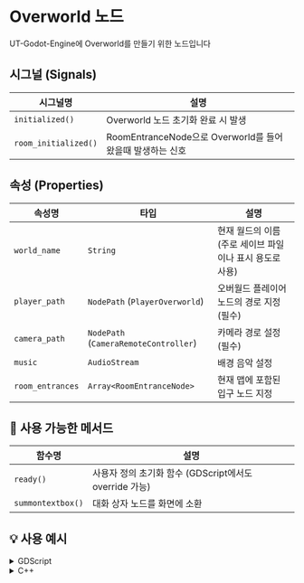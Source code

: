 # Overworld 노드

UT-Godot-Engine에 Overworld를 만들기 위한 노드입니다


## 시그널 (Signals)

| 시그널명                 | 설명                       |
| -------------------- | ------------------------ |
| `initialized()`      | Overworld 노드 초기화 완료 시 발생 |
| `room_initialized()` | RoomEntranceNode으로 Overworld를 들어왔을때 발생하는 신호  |


## 속성 (Properties)

| 속성명              | 타입                                    | 설명                     |
| ---------------- | ------------------------------------- | ---------------------- |
| `world_name`     | `String`                              | 현재 월드의 이름 (주로 세이브 파일이나 표시 용도로 사용) |
| `player_path`    | `NodePath` (`PlayerOverworld`)        | 오버월드 플레이어 노드의 경로 지정 (필수)    |
| `camera_path`    | `NodePath` (`CameraRemoteController`) | 카메라 경로 설정 (필수)              |
| `music`          | `AudioStream`                         | 배경 음악 설정               |
| `room_entrances` | `Array<RoomEntranceNode>`             | 현재 맵에 포함된 입구 노드 지정     |

## 🔧 사용 가능한 메서드

| 함수명                     | 설명                                     |
| ----------------------- | -------------------------------------- |
| `ready()`               | 사용자 정의 초기화 함수 (GDScript에서도 override 가능) |
| `summontextbox()`       | 대화 상자 노드를 화면에 소환                       |

## 💡 사용 예시
<details>
<summary>GDScript</summary>

```gdscript
extends Overworld
@onready var sansTres = preload("res://Game/encounters/tres/sans.tres");

func ready():
	print("ready 실행");

func _on_batle():
	var textbox = summontextbox();
	textbox.generic(Dialogues.new().from([
		"* 전투를 하시겠습니까?", "* 나중에 다시 전투 할수 있습니다"
	]), ["예", "아니요"]);
	textbox.connect("selected_option", func(i:int):
		if i == 0:
			scene_changer.load_battle(sansTres);
	);
	await textbox.dialogue_finished;
	global.set_player_can_move(true);
```

</details>

<details>
<summary>C++</summary>

```cpp
#include "test.h"
#include "env.h"

void TEST_WORLD::_bind_methods() {}

void TEST_WORLD::ready() {
}
```

</details>